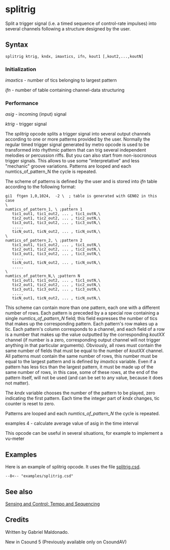 <!--
id:splitrig
category:Instrument Control:Sensing and Control
-->
# splitrig
Split a trigger signal (i.e. a timed sequence of control-rate impulses) into several channels following a structure designed by the user.

## Syntax
``` csound-orc
splitrig ktrig, kndx, imaxtics, ifn, kout1 [,kout2,...,koutN]
```

### Initialization

_imaxtics_ - number of tics belonging to largest pattern

_ifn_ - number of table containing channel-data structuring

### Performance

_asig_ - incoming (input) signal

_ktrig_ - trigger signal

The _splitrig_ opcode splits a trigger signal into several output channels according to one or more patterns provided by the user. Normally the regular timed trigger signal generated by metro opcode is used to be transformed into rhythmic pattern that can trig several independent melodies or percussion riffs. But you can also start from non-isocronous trigger signals. This allows to use some "interpretative" and less "mechanic" groove variations. Patterns are looped and each numtics_of_pattern_N the cycle is repeated.

The scheme of patterns is defined by the user and is stored into _ifn_ table according to the following format:

``` csound-orc
gi1  ftgen 1,0,1024,  -2 \  ; table is generated with GEN02 in this case
\                           ;
numtics_of_pattern_1, \ ;pattern 1
   tic1_out1, tic1_out2, ... , tic1_outN,\
   tic2_out1, tic2_out2, ... , tic2_outN,\
   tic3_out1, tic3_out2, ... , tic3_outN,\
   .....
   ticN_out1, ticN_out2, ... , ticN_outN,\
\
numtics_of_pattern_2, \ ;pattern 2
   tic1_out1, tic1_out2, ... , tic1_outN,\
   tic2_out1, tic2_out2, ... , tic2_outN,\
   tic3_out1, tic3_out2, ... , tic3_outN,\
   .....
   ticN_out1, ticN_out2, ... , ticN_outN,\
   .....
\
numtics_of_pattern_N,\ ;pattern N
   tic1_out1, tic1_out2, ... , tic1_outN,\
   tic2_out1, tic2_out2, ... , tic2_outN,\
   tic3_out1, tic3_out2, ... , tic3_outN,\
   .....
   ticN_out1, ticN_out2, ... , ticN_outN,\
```

This scheme can contain more than one pattern, each one with a different number of rows. Each pattern is preceded by a a special row containing a single _numtics_of_pattern_N_ field; this field expresses the number of tics that makes up the corresponding pattern. Each pattern's row makes up a tic.  Each pattern's column corresponds to a channel, and each field of a row is a number that makes up the value outputted by the corresponding _koutXX_ channel (if number is a zero, corresponding output channel will not trigger anything in that particular arguments). Obviously, all rows must contain the same number of fields that must be equal to the number of _koutXX_ channel. All patterns must contain the same number of rows, this number must be equal to the largest pattern and is defined by _imaxtics_ variable. Even if a pattern has less tics than the largest pattern, it must be made up of the same number of rows, in this case, some of these rows, at the end of the pattern itself, will not be used (and can be set to any value, because it does not matter).

The _kndx_ variable chooses the number of the pattern to be played, zero indicating the first pattern. Each time the integer part of _kndx_ changes, tic counter is reset to zero.

Patterns are looped and each _numtics_of_pattern_N_ the cycle is repeated.

examples 4 - calculate average value of asig in the time interval

This opcode can be useful in several situations, for example to implement a vu-meter

## Examples

Here is an example of splitrig opcode. It uses the file [splitrig.csd](../../examples/splitrig.csd).

``` csound-csd title="Example of the splitrig opcode." linenums="1"
--8<-- "examples/splitrig.csd"
```

## See also

[Sensing and Control: Tempo and Sequencing](../../control/sensing)

## Credits

Written by Gabriel Maldonado.

New in Csound 5 (Previously available only on CsoundAV)
